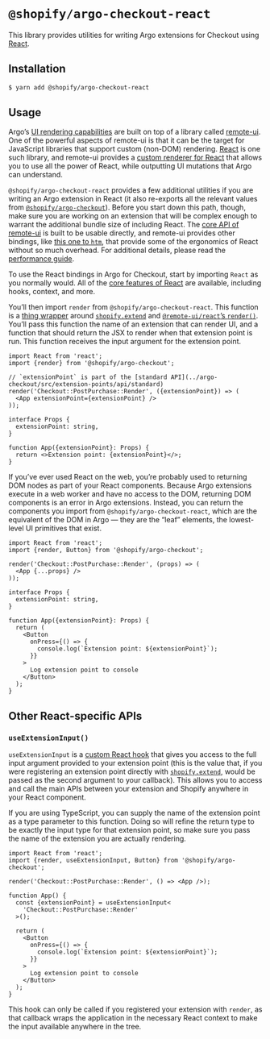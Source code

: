# `@shopify/argo-checkout-react`

This library provides utilities for writing Argo extensions for Checkout using [React](https://reactjs.org).

## Installation

```bash
$ yarn add @shopify/argo-checkout-react
```

## Usage

Argo’s [UI rendering capabilities](../argo-checkout/documentation/rendering.md) are built on top of a library called [remote-ui](https://github.com/Shopify/remote-ui). One of the powerful aspects of remote-ui is that it can be the target for JavaScript libraries that support custom (non-DOM) rendering. [React](https://reactjs.org) is one such library, and remote-ui provides a [custom renderer for React](https://github.com/Shopify/remote-ui/tree/main/packages/react) that allows you to use all the power of React, while outputting UI mutations that Argo can understand.

`@shopify/argo-checkout-react` provides a few additional utilities if you are writing an Argo extension in React (it also re-exports all the relevant values from [`@shopify/argo-checkout`](../argo-checkout)). Before you start down this path, though, make sure you are working on an extension that will be complex enough to warrant the additional bundle size of including React. The [core API of remote-ui](https://github.com/Shopify/remote-ui/tree/main/packages/core) is built to be usable directly, and remote-ui provides other bindings, like [this one to `htm`](https://github.com/Shopify/remote-ui/tree/main/packages/htm), that provide some of the ergonomics of React without so much overhead. For additional details, please read the [performance guide](../argo-checkout/documentation/performance.md).

To use the React bindings in Argo for Checkout, start by importing `React` as you normally would. All of the [core features of React](https://reactjs.org/docs/getting-started.html) are available, including hooks, context, and more.

You’ll then import `render` from `@shopify/argo-checkout-react`. This function is a [thing wrapper](./src/render.ts) around [`shopify.extend`](../argo-checkout/documentation/globals.md) and [`@remote-ui/react`’s `render()`](https://github.com/Shopify/remote-ui/tree/main/packages/react#render). You’ll pass this function the name of an extension that can render UI, and a function that should return the JSX to render when that extension point is run. This function receives the input argument for the extension point.

```tsx
import React from 'react';
import {render} from '@shopify/argo-checkout';

// `extensionPoint` is part of the [standard API](../argo-checkout/src/extension-points/api/standard)
render('Checkout::PostPurchase::Render', ({extensionPoint}) => (
  <App extensionPoint={extensionPoint} />
));

interface Props {
  extensionPoint: string,
}

function App({extensionPoint}: Props) {
  return <>Extension point: {extensionPoint}</>;
}
```

If you’ve ever used React on the web, you’re probably used to returning DOM nodes as part of your React components. Because Argo extensions execute in a web worker and have no access to the DOM, returning DOM components is an error in Argo extensions. Instead, you can return the components you import from `@shopify/argo-checkout-react`, which are the equivalent of the DOM in Argo — they are the “leaf” elements, the lowest-level UI primitives that exist.

```tsx
import React from 'react';
import {render, Button} from '@shopify/argo-checkout';

render('Checkout::PostPurchase::Render', (props) => (
  <App {...props} />
));

interface Props {
  extensionPoint: string,
}

function App({extensionPoint}: Props) {
  return (
    <Button
      onPress={() => {
        console.log(`Extension point: ${extensionPoint}`);
      }}
    >
      Log extension point to console
    </Button>
  );
}
```

## Other React-specific APIs

### `useExtensionInput()`

`useExtensionInput` is a [custom React hook](https://reactjs.org/docs/hooks-intro.html) that gives you access to the full input argument provided to your extension point (this is the value that, if you were registering an extension point directly with [`shopify.extend`](../argo-checkout/documentation/globals.md), would be passed as the second argument to your callback). This allows you to access and call the main APIs between your extension and Shopify anywhere in your React component.

If you are using TypeScript, you can supply the name of the extension point as a type parameter to this function. Doing so will refine the return type to be exactly the input type for that extension point, so make sure you pass the name of the extension you are actually rendering.

```tsx
import React from 'react';
import {render, useExtensionInput, Button} from '@shopify/argo-checkout';

render('Checkout::PostPurchase::Render', () => <App />);

function App() {
  const {extensionPoint} = useExtensionInput<
    'Checkout::PostPurchase::Render'
  >();

  return (
    <Button
      onPress={() => {
        console.log(`Extension point: ${extensionPoint}`);
      }}
    >
      Log extension point to console
    </Button>
  );
}
```

This hook can only be called if you registered your extension with `render`, as that callback wraps the application in the necessary React context to make the input available anywhere in the tree.
